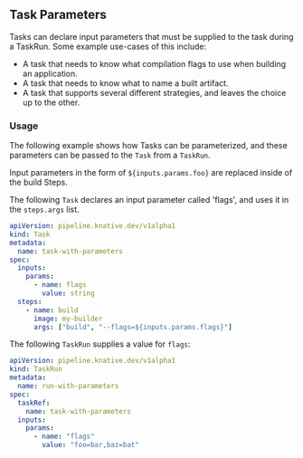 ## Task Parameters

Tasks can declare input parameters that must be supplied to the task during a
TaskRun. Some example use-cases of this include:

- A task that needs to know what compilation flags to use when building an
  application.
- A task that needs to know what to name a built artifact.
- A task that supports several different strategies, and leaves the choice up to
  the other.

### Usage

The following example shows how Tasks can be parameterized, and these parameters
can be passed to the `Task` from a `TaskRun`.

Input parameters in the form of `${inputs.params.foo}` are replaced inside of
the build Steps.

The following `Task` declares an input parameter called 'flags', and uses it in
the `steps.args` list.

```yaml
apiVersion: pipeline.knative.dev/v1alpha1
kind: Task
metadata:
  name: task-with-parameters
spec:
  inputs:
    params:
      - name: flags
        value: string
  steps:
    - name: build
      image: my-builder
      args: ["build", "--flags=${inputs.params.flags}"]
```

The following `TaskRun` supplies a value for `flags`:

```yaml
apiVersion: pipeline.knative.dev/v1alpha1
kind: TaskRun
metadata:
  name: run-with-parameters
spec:
  taskRef:
    name: task-with-parameters
  inputs:
    params:
      - name: "flags"
        value: "foo=bar,baz=bat"
```
